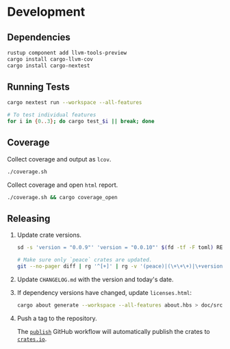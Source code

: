 # Development

## Dependencies

```bash
rustup component add llvm-tools-preview
cargo install cargo-llvm-cov
cargo install cargo-nextest
```


## Running Tests

```bash
cargo nextest run --workspace --all-features

# To test individual features
for i in {0..3}; do cargo test_$i || break; done
```


## Coverage

Collect coverage and output as `lcov`.

```bash
./coverage.sh
```

Collect coverage and open `html` report.

```bash
./coverage.sh && cargo coverage_open
```


## Releasing

1. Update crate versions.

    ```bash
    sd -s 'version = "0.0.9"' 'version = "0.0.10"' $(fd -tf -F toml) README.md src/lib.rs

    # Make sure only `peace` crates are updated.
    git --no-pager diff | rg '^[+]' | rg -v '(peace)|(\+\+\+)|\+version'
    ```

2. Update `CHANGELOG.md` with the version and today's date.
3. If dependency versions have changed, update `licenses.html`:

    ```bash
    cargo about generate --workspace --all-features about.hbs > doc/src/licenses.html
    ```

4. Push a tag to the repository.

    The [`publish`] GitHub workflow will automatically publish the crates to [`crates.io`].

[`publish`]: https://github.com/azriel91/peace/actions/workflows/publish.yml
[`crates.io`]:https://crates.io/
